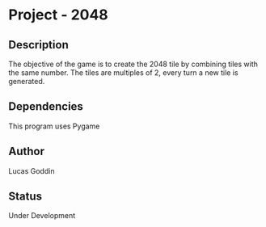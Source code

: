 # Project - 2048
## Description
The objective of the game is to create the 2048 tile by combining tiles with the same number.
The tiles are multiples of 2, every turn a new tile is generated.
## Dependencies
This program uses Pygame
## Author
Lucas Goddin
## Status
Under Development
